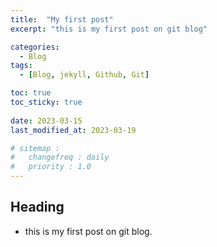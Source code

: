 ```yaml
---
title:  "My first post"
excerpt: "this is my first post on git blog"

categories:
  - Blog
tags:
  - [Blog, jekyll, Github, Git]

toc: true
toc_sticky: true
 
date: 2023-03-15
last_modified_at: 2023-03-19

# sitemap :
#   changefreq : daily
#   priority : 1.0
---
```


## Heading
- this is my first post on git blog.